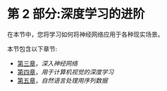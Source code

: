 

# 第 2 部分:深度学习的进阶

在本节中，您将学习如何将神经网络应用于各种现实场景。

本节包含以下章节:

*   [第三章](f93f665d-9a2a-4d36-b442-75e7fb89d9cd.xhtml)，*深入神经网络*
*   [第四章](bfebc11a-90af-4c67-ab9a-3118061abaf3.xhtml)，*用于计算机视觉的深度学习*
*   [第五章](1673d30f-f067-4cd6-a4b7-33d9777c8759.xhtml)，*自然语言处理用序列数据*